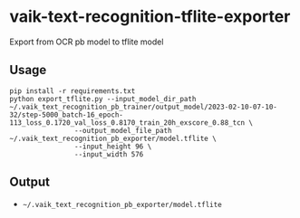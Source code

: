 # vaik-text-recognition-tflite-exporter

Export from OCR pb model to tflite model

## Usage

```shell
pip install -r requirements.txt
python export_tflite.py --input_model_dir_path ~/.vaik_text_recognition_pb_trainer/output_model/2023-02-10-07-10-32/step-5000_batch-16_epoch-113_loss_0.1720_val_loss_0.8170_train_20h_exscore_0.88_tcn \
                --output_model_file_path ~/.vaik_text_recognition_pb_exporter/model.tflite \
                --input_height 96 \
                --input_width 576
```

## Output

- ```~/.vaik_text_recognition_pb_exporter/model.tflite```